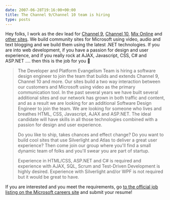 ```yaml
---
date: 2007-06-28T19:16:00+00:00
title: The Channel 9/Channel 10 team is hiring
type: posts
---
```

Hey folks, I work as the dev lead for [Channel 9](http://channel9.msdn.com/), [Channel 10](http://on10.net/), [Mix Online](http://www.visitmix.com/) and [other sites](http://mscommunities.com/). We build community sites for Microsoft using video, audio and text blogging and we build them using the latest .NET technologies. If you are into web development, if you have a passion for design and user experience, and if you really rock at AJAX, Javascript, CSS, C# and ASP.NET .... then this is the job for you 🙂

> The Developer and Platform Evangelism Team is hiring a software design engineer to join the team that builds and extends Channel 9, Channel 10 and more. Our sites build a two way interaction between our customers and Microsoft using video as the primary communication tool. In the past several years we have built several additional sites and our network has grown in both traffic and content, and as a result we are looking for an additional Software Design Engineer to join the team. We are looking for someone who lives and breathes HTML, CSS, Javascript, AJAX and ASP.NET. The ideal candidate will have skills in all those technologies combined with a passion for design and user experience.
>
> Do you like to ship, takes chances and effect change? Do you want to build cool sites that use Silverlight and Atlas to deliver a great user experience? Then come join our group where you'll find a small dynamic team of folks and you'll swear you are part of startup.
>
> Experience in HTML/CSS, ASP.NET and C# is required and experience with AJAX, SQL, Scrum and Test-Driven Development is highly desired. Experience with Silverlight and/or WPF is not required but it would be great to have.

If you are interested and you meet the requirements, go [to the official job listing on the Microsoft careers site](http://members.microsoft.com/careers/search/details.aspx?JobID=D4D7D46C-2F39-4A3D-AFD1-5666663D42EE) and submit your resume!

